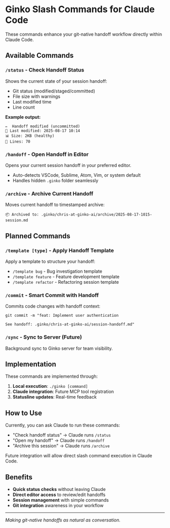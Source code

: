 # Ginko Slash Commands for Claude Code

These commands enhance your git-native handoff workflow directly within Claude Code.

## Available Commands

### `/status` - Check Handoff Status
Shows the current state of your session handoff:
- Git status (modified/staged/committed)
- File size with warnings
- Last modified time
- Line count

**Example output:**
```
✏️  Handoff modified (uncommitted)
📅 Last modified: 2025-08-17 10:14
📊 Size: 2KB (healthy)
📝 Lines: 70
```

### `/handoff` - Open Handoff in Editor
Opens your current session handoff in your preferred editor.
- Auto-detects VSCode, Sublime, Atom, Vim, or system default
- Handles hidden `.ginko` folder seamlessly

### `/archive` - Archive Current Handoff
Moves current handoff to timestamped archive:
```
📦 Archived to: .ginko/chris-at-ginko-ai/archive/2025-08-17-1015-session.md
```

## Planned Commands

### `/template [type]` - Apply Handoff Template
Apply a template to structure your handoff:
- `/template bug` - Bug investigation template
- `/template feature` - Feature development template
- `/template refactor` - Refactoring session template

### `/commit` - Smart Commit with Handoff
Commits code changes with handoff context:
```
git commit -m "feat: Implement user authentication

See handoff: .ginko/chris-at-ginko-ai/session-handoff.md"
```

### `/sync` - Sync to Server (Future)
Background sync to Ginko server for team visibility.

## Implementation

These commands are implemented through:
1. **Local execution**: `./ginko [command]` 
2. **Claude integration**: Future MCP tool registration
3. **Statusline updates**: Real-time feedback

## How to Use

Currently, you can ask Claude to run these commands:
- "Check handoff status" → Claude runs `/status`
- "Open my handoff" → Claude runs `/handoff`
- "Archive this session" → Claude runs `/archive`

Future integration will allow direct slash command execution in Claude Code.

## Benefits

- **Quick status checks** without leaving Claude
- **Direct editor access** to review/edit handoffs  
- **Session management** with simple commands
- **Git integration** awareness in your workflow

---

*Making git-native handoffs as natural as conversation.*